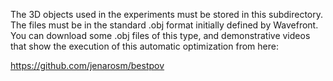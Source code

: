 The 3D objects used in the experiments must be stored in this subdirectory.
The files must be in the standard .obj format initially defined by
Wavefront. You can download some .obj files of this type, and demonstrative videos that show the execution of this automatic optimization from here:


https://github.com/jenarosm/bestpov
